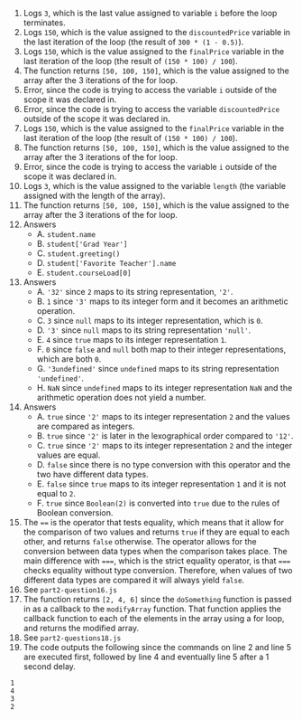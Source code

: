 1. Logs `3`, which is the last value assigned to variable `i` before the loop terminates.
2. Logs `150`, which is the value assigned to the `discountedPrice` variable in the last iteration of the loop (the result of `300 * (1 - 0.5)`).
3. Logs `150`, which is the value assigned to the `finalPrice` variable in the last iteration of the loop (the result of `(150 * 100) / 100`).
4. The function returns `[50, 100, 150]`, which is the value assigned to the array after the 3 iterations of the for loop.
5. Error, since the code is trying to access the variable `i` outside of the scope it was declared in.
6. Error, since the code is trying to access the variable `discountedPrice` outside of the scope it was declared in.
7. Logs `150`, which is the value assigned to the `finalPrice` variable in the last iteration of the loop (the result of `(150 * 100) / 100`).
8. The function returns `[50, 100, 150]`, which is the value assigned to the array after the 3 iterations of the for loop.
9. Error, since the code is trying to access the variable `i` outside of the scope it was declared in.
10. Logs `3`, which is the value assigned to the variable `length` (the variable assigned with the length of the array).
11. The function returns `[50, 100, 150]`, which is the value assigned to the array after the 3 iterations of the for loop.
12. Answers
    - A. `student.name`
    - B. `student['Grad Year']`
    - C. `student.greeting()`
    - D. `student['Favorite Teacher'].name`
    - E. `student.courseLoad[0]`
13. Answers
    - A. `'32'` since `2` maps to its string representation, `'2'`.
    - B. `1` since `'3'` maps to its integer form and it becomes an arithmetic operation.
    - C. `3` since `null` maps to its integer representation, which is `0`.
    - D. `'3'` since `null` maps to its string representation `'null'`.
    - E. `4` since `true` maps to its integer representation `1`.
    - F. `0` since `false` and `null` both map to their integer representations, which are both `0`.
    - G. `'3undefined'` since `undefined` maps to its string representation `'undefined'`.
    - H. `NaN` since `undefined` maps to its integer representation `NaN` and the arithmetic operation does not yield a number.
14. Answers
    - A. `true` since `'2'` maps to its integer representation `2` and the values are compared as integers.
    - B. `true` since `'2'` is later in the lexographical order compared to `'12'`.
    - C. `true` since `'2'` maps to its integer representation `2` and the integer values are equal.
    - D. `false` since there is no type conversion with this operator and the two have different data types.
    - E. `false` since `true` maps to its integer representation `1` and it is not equal to `2`.
    - F. `true` since `Boolean(2)` is converted into `true` due to the rules of Boolean conversion.
15. The `==` is the operator that tests equality, which means that it allow for the comparison of two values and returns `true` if they are equal to each other, and returns `false` otherwise. The operator allows for the conversion between data types when the comparison takes place. The main difference with `===`, which is the strict equality operator, is that `===` checks equality without type conversion. Therefore, when values of two different data types are compared it will always yield `false`.
16. See `part2-question16.js`
17. The function returns `[2, 4, 6]` since the `doSomething` function is passed in as a callback to the `modifyArray` function. That function applies the callback function to each of the elements in the array using a for loop, and returns the modified array.
18. See `part2-questions18.js`
19. The code outputs the following since the commands on line 2 and line 5 are executed first, followed by line 4 and eventually line 5 after a 1 second delay.
```
1
4
3
2
```
 